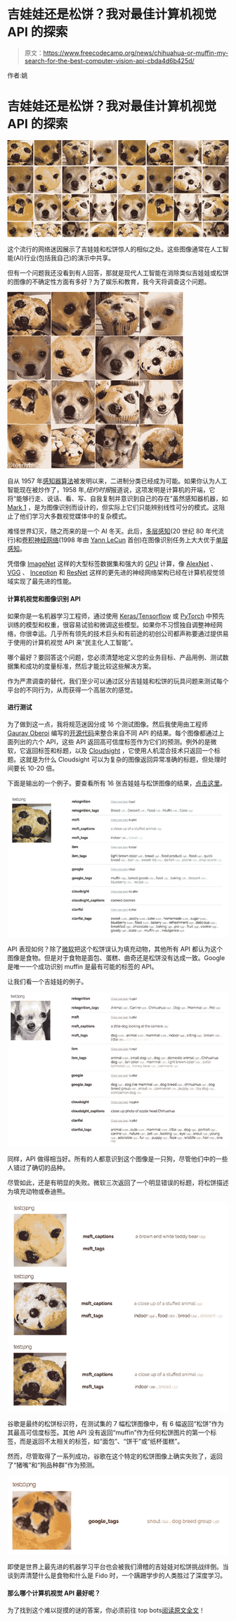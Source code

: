 # 吉娃娃还是松饼？我对最佳计算机视觉 API 的探索

> 原文：<https://www.freecodecamp.org/news/chihuahua-or-muffin-my-search-for-the-best-computer-vision-api-cbda4d6b425d/>

作者:姚

# 吉娃娃还是松饼？我对最佳计算机视觉 API 的探索

![t2dIQeHK-fUFREthrbNmijOAZL3K4mXLto9A](img/cafaf545e532c921ff9838e604b4dc6a.png)

这个流行的网络迷因展示了吉娃娃和松饼惊人的相似之处。这些图像通常在人工智能(AI)行业(包括我自己)的演示中共享。

但有一个问题我还没看到有人回答，那就是现代人工智能在消除类似吉娃娃或松饼的图像的不确定性方面有多好？为了娱乐和教育，我今天将调查这个问题。

![C9OQH-2w3g-1Ayj08mjYLwlpI46QAbxgtyqa](img/64f3f2e65df532e2ce4407de4b16974b.png)

自从 1957 年[感知器算法](https://en.wikipedia.org/wiki/Perceptron)被发明以来，二进制分类已经成为可能。如果你认为人工智能现在被炒作了，1958 年,*纽约时报*报道说，这项发明是计算机的开端，它将“能够行走、说话、看、写、自我复制并意识到自己的存在”虽然感知器机器，如 [Mark 1](https://blog.knoldus.com/2017/09/12/introduction-to-perceptron-neural-network/) ，是为图像识别而设计的，但实际上它们只能辨别线性可分的模式。这阻止了他们学习大多数视觉媒体中的复杂模式。

难怪世界幻灭，随之而来的是一个 AI 冬天。此后，[多层感知](https://en.wikipedia.org/wiki/Multilayer_perceptron)(20 世纪 80 年代流行)和[卷积神经网络](https://en.wikipedia.org/wiki/Convolutional_neural_network)(1998 年由 [Yann LeCun](http://yann.lecun.com/) 首创)在图像识别任务上大大优于[单层感知](http://lcn.epfl.ch/tutorial/english/perceptron/html/intro.html)。

凭借像 [ImageNet](http://www.image-net.org/) 这样的大型标签数据集和强大的 [GPU](https://en.wikipedia.org/wiki/Graphics_processing_unit) 计算，像 [AlexNet](https://papers.nips.cc/paper/4824-imagenet-classification-with-deep-convolutional-neural-networks.pdfhttps://papers.nips.cc/paper/4824-imagenet-classification-with-deep-convolutional-neural-networks.pdf) 、 [VGG](https://arxiv.org/pdf/1409.1556.pdf) 、 [Inception](https://www.cv-foundation.org/openaccess/content_cvpr_2015/papers/Szegedy_Going_Deeper_With_2015_CVPR_paper.pdf) 和 [ResNet](https://arxiv.org/pdf/1512.03385.pdf) 这样的更先进的神经网络架构已经在计算机视觉领域实现了最先进的性能。

#### 计算机视觉和图像识别 API

如果你是一名机器学习工程师，通过使用 [Keras/Tensorflow](https://keras.io/applications/) 或 [PyTorch](http://pytorch.org/) 中预先训练的模型和权重，很容易试验和微调这些模型。如果你不习惯独自调整神经网络，你很幸运。几乎所有领先的技术巨头和有前途的初创公司都声称要通过提供易于使用的计算机视觉 API 来“民主化人工智能”。

哪个最好？要回答这个问题，您必须清楚地定义您的业务目标、产品用例、测试数据集和成功的度量标准，然后才能比较这些解决方案。

作为严肃调查的替代，我们至少可以通过区分吉娃娃和松饼的玩具问题来测试每个平台的不同行为，从而获得一个高层次的感觉。

#### 进行测试

为了做到这一点，我将规范迷因分成 16 个测试图像。然后我使用由工程师 [Gaurav Oberoi](https://goberoi.com/) 编写的[开源代码](https://github.com/goberoi/cloudy_visionhttps://github.com/goberoi/cloudy_vision)来整合来自不同 API 的结果。每个图像都通过上面列出的六个 API，这些 API 返回高可信度标签作为它们的预测。例外的是微软，它返回标签和标题，以及 [Cloudsight](https://cloudsight.ai/) ，它使用人机混合技术只返回一个标题。这就是为什么 Cloudsight 可以为复杂的图像返回异常准确的标题，但处理时间要长 10-20 倍。

下面是输出的一个例子。要查看所有 16 张吉娃娃与松饼图像的结果，[点击这里](http://www.topbots.com/downloads/code/vision/chihuahua_vs_muffin/)。

![o-KK8nggi1ZmyE7EhqcGu2fqcdGkbSUbRRgW](img/793c4e4aee3037196d7e085c34a9af45.png)

API 表现如何？除了[微软](https://www.microsoft.com/en-ca)把这个松饼误认为填充动物，其他所有 API 都认为这个图像是食物。但是对于食物是面包、蛋糕、曲奇还是松饼没有达成一致。Google 是唯一一个成功识别 muffin 是最有可能的标签的 API。

让我们看一个吉娃娃的例子。

![tX48QszsaY1RK1WmvVDWHUHt4kFIrkR-8BaK](img/7dccb751c0cb199eb0db1d172ee38435.png)

同样，API 做得相当好。所有的人都意识到这个图像是一只狗，尽管他们中的一些人错过了确切的品种。

尽管如此，还是有明显的失败。微软三次返回了一个明显错误的标题，将松饼描述为填充动物或泰迪熊。

![6xtzbea81RgWkMAfu5lLoDKjj3jNY8HRZph1](img/76f3b695763e7dc6085a5a6eb97c584d.png)

谷歌是最终的松饼标识符，在测试集的 7 幅松饼图像中，有 6 幅返回“松饼”作为其最高可信度标签。其他 API 没有返回“muffin”作为任何松饼图片的第一个标签，而是返回不太相关的标签，如“面包”、“饼干”或“纸杯蛋糕”。

然而，尽管取得了一系列成功，谷歌在这个特定的松饼图像上确实失败了，返回了“猪嘴”和“狗品种群”作为预测。

![0ZsE4QYdBUOXYYKamg0ghO4bhncJgBL7L3WO](img/2b8d008e774212616d7423f1f55d0f5a.png)

即使是世界上最先进的机器学习平台也会被我们滑稽的吉娃娃对松饼挑战绊倒。当谈到弄清楚什么是食物和什么是 Fido 时，一个蹒跚学步的人类胜过了深度学习。

#### 那么哪个计算机视觉 API 最好呢？

为了找到这个难以捉摸的谜的答案，你必须前往 top bots[阅读原文全文](https://www.topbots.com/chihuahua-muffin-searching-best-computer-vision-api/)！